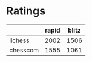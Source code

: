 # Ratings

|          | rapid | blitz |
|----------|-------|-------|
| lichess  | 2002 | 1506 |
| chesscom | 1555 | 1061 |
